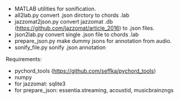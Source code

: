    * MATLAB	utilities for sonification.
   * all2lab.py	convert .json dirctory to chords .lab
   * jazzomat2json.py	convert jazzomat .db (https://github.com/jazzomat/article_2016) to .json files.
   * json2lab.py	convert single .json file to chords .lab
   * prepare_json.py	make dummy jsons for annotation from audio.
   * sonify_file.py sonify .json annotation
   
   Requirements:
   
   * pychord_tools (https://github.com/seffka/pychord_tools)
   * numpy
   * for jazzomat: sqlite3
   * for prepare_json: essentia.streaming, acoustid, musicbrainzngs 
